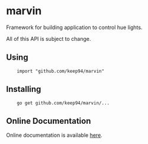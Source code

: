 marvin
======

Framework for building application to control hue lights.

All of this API is subject to change.

## Using

        import "github.com/keep94/marvin"

## Installing

        go get github.com/keep94/marvin/...

## Online Documentation

Online documentation is available [here](http://godoc.org/github.com/keep94/marvin).
